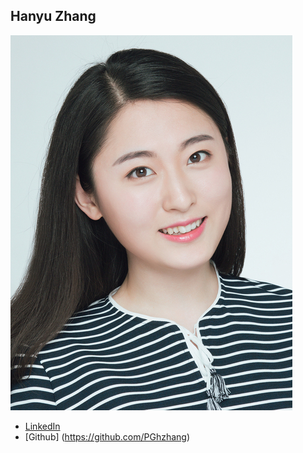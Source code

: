Hanyu Zhang
------------

![](photos/hanyu-zhang.jpg)

* [LinkedIn](https://www.linkedin.com/in/hanyu-zhang-9327a047/)
* [Github] (https://github.com/PGhzhang)



